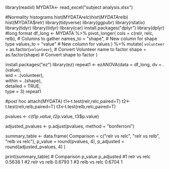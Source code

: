 library(readxl)
MYDATA<- read_excel("subject analysis.xlsx")

#Normality histograms
hist(MYDATA$relc)
hist(MYDATA$relb)
hist(MYDATA$relr)
library(tidyverse)
library(ggpubr)
library(rstatix)
library(tidyr)
library(tidyr)
library(car)
install.packages("dplyr")
library(dplyr)
#long format
df_long <- MYDATA %>%
  pivot_longer(
    cols = c(relr, relc, relb),  # Columns to gather
    names_to = "shape",          # New column for shape type
    values_to = "value"          # New column for values
  ) %>%
  mutate(
    `volunteer` = as.factor(`volunteer`),  # Convert Volunteer name to factor
    shape = as.factor(shape)  # Convert shape to factor
  )


install.packages("ez")
library(ez)
repeat1 <- ezANOVA(data = df_long, 
                   dv = .(value),          
                   wid = .(volunteer),     
                   within = .(shape),      
                   detailed = TRUE,        
                   type = 3)
repeat1

#post hoc
attach(MYDATA)
t1<-t.test(relr,relc,paired=T)
t2<-t.test(relr,relb,paired=T)
t3<-t.test(relb,relc,paired=T)

pvalues <- c(t1$p.value, t2$p.value, t3$p.value)

adjusted_pvalues <- p.adjust(pvalues, method = "bonferroni")

summary_table <- data.frame(
  Comparison = c("relr vs relc", "relr vs relb", "relb vs relc"),
  p_value = round(pvalues, 4),
  p_adjusted = round(adjusted_pvalues, 4)
)

print(summary_table)  # Comparison p_value p_adjusted
#1 relr vs relc  0.5638 1
#2 relr vs relb  0.6793 1
#3 relb vs relc  0.6704 1
> 
